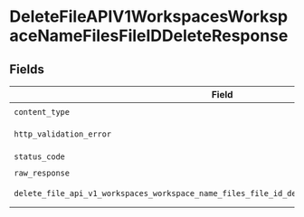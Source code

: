 # DeleteFileAPIV1WorkspacesWorkspaceNameFilesFileIDDeleteResponse


## Fields

| Field                                                                                        | Type                                                                                         | Required                                                                                     | Description                                                                                  |
| -------------------------------------------------------------------------------------------- | -------------------------------------------------------------------------------------------- | -------------------------------------------------------------------------------------------- | -------------------------------------------------------------------------------------------- |
| `content_type`                                                                               | *str*                                                                                        | :heavy_check_mark:                                                                           | N/A                                                                                          |
| `http_validation_error`                                                                      | [Optional[shared.HTTPValidationError]](../../models/shared/httpvalidationerror.md)           | :heavy_minus_sign:                                                                           | Validation Error                                                                             |
| `status_code`                                                                                | *int*                                                                                        | :heavy_check_mark:                                                                           | N/A                                                                                          |
| `raw_response`                                                                               | [requests.Response](https://requests.readthedocs.io/en/latest/api/#requests.Response)        | :heavy_minus_sign:                                                                           | N/A                                                                                          |
| `delete_file_api_v1_workspaces_workspace_name_files_file_id_delete_200_application_json_any` | *Optional[Any]*                                                                              | :heavy_minus_sign:                                                                           | Successful Response                                                                          |